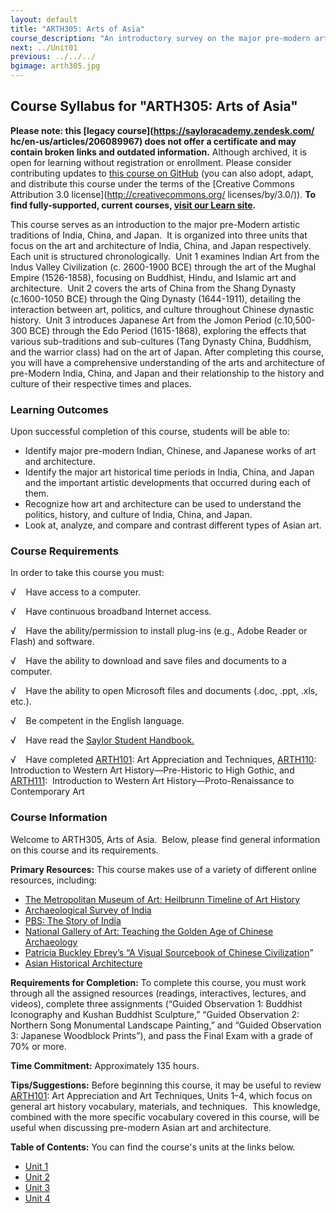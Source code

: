 ```yaml
---
layout: default
title: "ARTH305: Arts of Asia"
course_description: "An introductory survey on the major pre-modern artistic traditions in Asia, focusing on the art and architecture of India, China, and Japan."
next: ../Unit01
previous: ../../../
bgimage: arth305.jpg
---
```

Course Syllabus for "ARTH305: Arts of Asia"
-------------------------------------------

**Please note: this [legacy course](https://sayloracademy.zendesk.com/
hc/en-us/articles/206089967) does not offer a certificate and may contain 
broken links and outdated information.** Although archived, it is open 
for learning without registration or enrollment. Please consider contributing 
updates to [this course on GitHub](https://github.com/saylordotorg/course_arth305) 
(you can also adopt, adapt, and distribute this course under the terms of 
the [Creative Commons Attribution 3.0 license](http://creativecommons.org/
licenses/by/3.0/)). **To find fully-supported, current courses, [visit our 
Learn site](https://learn.saylor.org).**

This course serves as an introduction to the major pre-Modern artistic
traditions of India, China, and Japan.  It is organized into three units
that focus on the art and architecture of India, China, and Japan
respectively.  Each unit is structured chronologically.  Unit 1 examines
Indian Art from the Indus Valley Civilization (c. 2600-1900 BCE) through
the art of the Mughal Empire (1526-1858), focusing on Buddhist, Hindu,
and Islamic art and architecture.  Unit 2 covers the arts of China from
the Shang Dynasty (c.1600-1050 BCE) through the Qing Dynasty
(1644-1911), detailing the interaction between art, politics, and
culture throughout Chinese dynastic history.  Unit 3 introduces Japanese
Art from the Jomon Period (c.10,500-300 BCE) through the Edo Period
(1615-1868), exploring the effects that various sub-traditions and
sub-cultures (Tang Dynasty China, Buddhism, and the warrior class) had
on the art of Japan. After completing this course, you will have a
comprehensive understanding of the arts and architecture of pre-Modern
India, China, and Japan and their relationship to the history and
culture of their respective times and places.

### Learning Outcomes

Upon successful completion of this course, students will be able to:

-   Identify major pre-modern Indian, Chinese, and Japanese works of art
    and architecture.
-   Identify the major art historical time periods in India, China, and
    Japan and the important artistic developments that occurred during
    each of them.
-   Recognize how art and architecture can be used to understand the
    politics, history, and culture of India, China, and Japan.
-   Look at, analyze, and compare and contrast different types of Asian
    art.

### Course Requirements

In order to take this course you must:  
  
 √    Have access to a computer.  
  
 √    Have continuous broadband Internet access.  
  
 √    Have the ability/permission to install plug-ins (e.g., Adobe
Reader or Flash) and software.  
  
 √    Have the ability to download and save files and documents to a
computer.  
  
 √    Have the ability to open Microsoft files and documents (.doc,
.ppt, .xls, etc.).  
  
 √    Be competent in the English language.

√    Have read the [Saylor Student
Handbook.](http://www.saylor.org/site/wp-content/uploads/2012/05/Saylor-StudentHandbook.pdf)

√    Have completed [ARTH101](http://www.saylor.org/courses/arth101/):
Art Appreciation and Techniques,
[ARTH110](http://www.saylor.org/arth110): Introduction to Western Art
History—Pre-Historic to High Gothic, and
[ARTH111](http://www.saylor.org/courses/arth111/):  Introduction to
Western Art History—Proto-Renaissance to Contemporary Art

### Course Information

Welcome to ARTH305, Arts of Asia.  Below, please find general
information on this course and its requirements. 

**Primary Resources:** This course makes use of a variety of different
online resources, including:

-   [The Metropolitan Museum of Art: Heilbrunn Timeline of Art
    History](http://www.metmuseum.org/toah/)
-   [Archaeological Survey of India](http://asi.nic.in/)
-   [PBS: The Story of India](http://www.pbs.org/thestoryofindia/)
-   [National Gallery of Art: Teaching the Golden Age of Chinese
    Archaeology](http://www.nga.gov/education/chinatp_splash.htm)
-   [Patricia Buckley Ebrey’s “A Visual Sourcebook of Chinese
    Civilization](http://depts.washington.edu/chinaciv/)”
-   [Asian Historical
    Architecture](http://www.orientalarchitecture.com/)

**Requirements for Completion:** To complete this course, you must work
through all the assigned resources (readings, interactives, lectures,
and videos), complete three assignments (“Guided Observation 1: Buddhist
Iconography and Kushan Buddhist Sculpture,” “Guided Observation 2:
Northern Song Monumental Landscape Painting,” and “Guided Observation 3:
Japanese Woodblock Prints”), and pass the Final Exam with a grade of 70%
or more.

**Time Commitment:** Approximately 135 hours.

**Tips/Suggestions:** Before beginning this course, it may be useful to
review [ARTH101](http://www.saylor.org/courses/arth101/): Art
Appreciation and Art Techniques, Units 1–4, which focus on general art
history vocabulary, materials, and techniques.  This knowledge, combined
with the more specific vocabulary covered in this course, will be useful
when discussing pre-modern Asian art and architecture.

**Table of Contents:** You can find the course's units at the links below.

- [Unit 1](https://legacy.saylor.org/arth305/Unit01/)
- [Unit 2](https://legacy.saylor.org/arth305/Unit02/)
- [Unit 3](https://legacy.saylor.org/arth305/Unit03/)
- [Unit 4](https://legacy.saylor.org/arth305/Unit04/)
